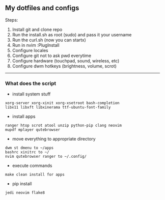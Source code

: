 ## My dotfiles and configs

Steps:

1. Install git and clone repo
1. Run the install.sh as root (sudo) and pass it your username
1. Run the curl.sh (now you can startx)
1. Run in nvim :PlugInstall
1. Configure locales
1. Configure git not to ask pwd everytime
1. Configure hardware (touchpad, sound, wireless, etc)
1. Configure dwm hotkeys (brightness, volume, scrot)

---

### What does the script

* install system stuff
```
xorg-server xorg-xinit xorg-xsetroot bash-completion
libx11 libxft libxinerama ttf-ubuntu-font-family
```
* install apps
```
ranger htop scrot atool unzip python-pip clang neovim
mupdf mplayer qutebrowser
```
* move everything to appropriate directory
```
dwm st dmenu to ~/apps
bashrc xinitrc to ~/
nvim qutebrowser ranger to ~/.config/
```
* execute commands
```
make clean install for apps
```
* pip install
```
jedi neovim flake8
```
